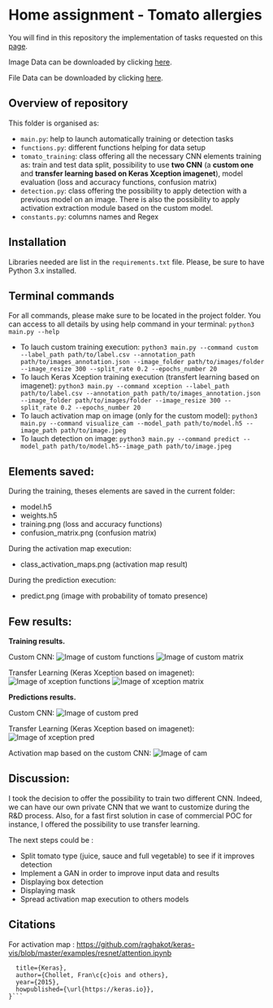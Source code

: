 

# Home assignment - Tomato allergies

You will find in this repository the implementation of tasks requested on this [page](https://github.com/Foodvisor/home-assignment).

Image Data can be downloaded by clicking [here](https://drive.google.com/file/d/1N7NSt8vZT20wslX00Fpeyx989QjK5GFZ/view?usp=sharing).

File Data can be downloaded by clicking [here](https://github.com/Foodvisor/home-assignment/releases/tag/v0.1.0).


## Overview of repository

This folder is organised as:
* ```main.py```: help to launch automatically training or detection tasks
* ```functions.py```: different functions helping for data setup
* ```tomato_training```: class offering all the necessary CNN elements training as: train and test data split, possibility to use __two CNN__ (a __custom one__ and __transfer learning based on Keras Xception imagenet__), model evaluation (loss and accuracy functions, confusion matrix)
* ```detection.py```: class offering the possibility to apply detection with a previous model on an image. There is also the possibility to apply activation extraction module based on the custom model.
* ```constants.py```: columns names and Regex


## Installation

Libraries needed are list in the `requirements.txt` file. Please, be sure to have Python 3.x installed.


## Terminal commands

For all commands, please make sure to be located in the project folder. You can access to all details by using help command in your terminal: ```python3 main.py --help```

* To lauch custom training execution:
```python3 main.py --command custom --label_path path/to/label.csv --annotation_path path/to/images_annotation.json --image_folder path/to/images/folder --image_resize 300 --split_rate 0.2 --epochs_number 20```
* To lauch Keras Xception training execution (transfert learning based on imagenet):
```python3 main.py --command xception --label_path path/to/label.csv --annotation_path path/to/images_annotation.json --image_folder path/to/images/folder --image_resize 300 --split_rate 0.2 --epochs_number 20```
* To lauch activation map on image (only for the custom model):
```python3 main.py --command visualize_cam --model_path path/to/model.h5 --image_path path/to/image.jpeg```
* To lauch detection on image:
```python3 main.py --command predict --model_path path/to/model.h5--image_path path/to/image.jpeg```


## Elements saved:

During the training, theses elements are saved in the current folder:
* model.h5
* weights.h5
* training.png (loss and accuracy functions)
* confusion_matrix.png (confusion matrix)

During the activation map execution:
* class_activation_maps.png (activation map result)

During the prediction execution:
* predict.png (image with probability of tomato presence)


## Few results:

__Training results.__

Custom CNN:
![Image of custom functions](https://raw.githubusercontent.com/j-bd/foodvisor/master/tomato_allergies/readme/custom_cnn-im_s300-ep25-training.png)
![Image of custom matrix](https://raw.githubusercontent.com/j-bd/foodvisor/master/tomato_allergies/readme/custom_cnn-im_s300-ep25-confusion_matrix.png)

Transfer Learning (Keras Xception based on imagenet):
![Image of xception functions](https://raw.githubusercontent.com/j-bd/foodvisor/master/tomato_allergies/readme/xception_le_tr-im_s300-ep60-training.png)
![Image of xception matrix](https://raw.githubusercontent.com/j-bd/foodvisor/master/tomato_allergies/readme/xception_le_tr-im_s300-ep60-confusion_matrix.png)


__Predictions results.__

Custom CNN:
![Image of custom pred](https://raw.githubusercontent.com/j-bd/foodvisor/master/tomato_allergies/readme/predict-custom.png)

Transfer Learning (Keras Xception based on imagenet):
![Image of xception pred](https://raw.githubusercontent.com/j-bd/foodvisor/master/tomato_allergies/readme/Transfer_le-predict.png)

Activation map based on the custom CNN:
![Image of cam](https://raw.githubusercontent.com/j-bd/foodvisor/master/tomato_allergies/readme/class_activation_maps.png)


## Discussion:

I took the decision to offer the possibility to train two different CNN. Indeed, we can have our own private CNN that we want to customize during the R&D process. Also, for a fast first solution in case of commercial POC for instance, I offered the possibility to use transfer learning.

The next steps could be :
* Split tomato type (juice, sauce and full vegetable) to see if it improves detection
* Implement a GAN in order to improve input data and results
* Displaying box detection
* Displaying mask
* Spread activation map execution to others models


## Citations

For activation map :
https://github.com/raghakot/keras-vis/blob/master/examples/resnet/attention.ipynb

```@misc{chollet2015keras,
  title={Keras},
  author={Chollet, Fran\c{c}ois and others},
  year={2015},
  howpublished={\url{https://keras.io}},
}```


